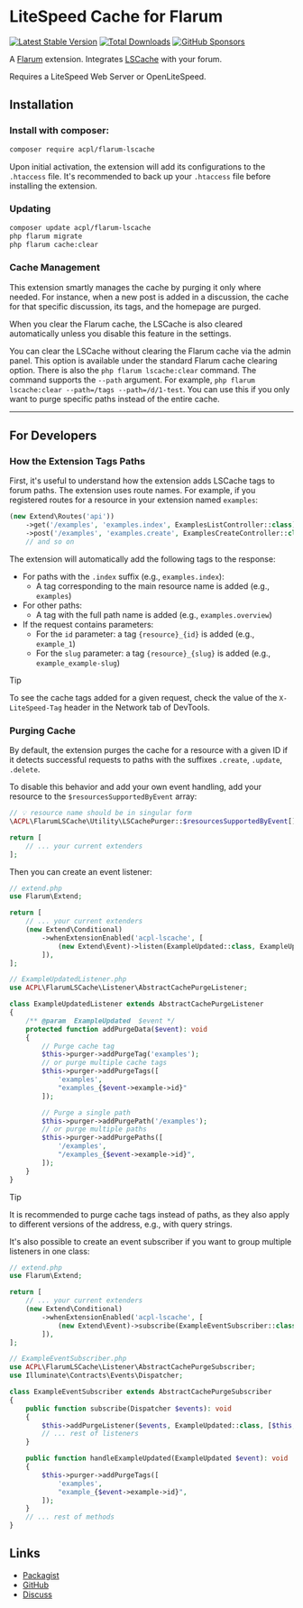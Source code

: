 # LiteSpeed Cache for Flarum


[![Latest Stable Version](https://img.shields.io/packagist/v/acpl/flarum-lscache)](https://packagist.org/packages/acpl/flarum-lscache) [![Total Downloads](https://img.shields.io/packagist/dt/acpl/flarum-lscache.svg)](https://packagist.org/packages/acpl/flarum-lscache) [![GitHub Sponsors](https://img.shields.io/badge/Donate-%E2%9D%A4-%23db61a2.svg?&logo=github&logoColor=white&labelColor=181717)](https://github.com/android-com-pl/flarum-lscache?sponsor=1)

A [Flarum](http://flarum.org) extension. Integrates [LSCache](https://lscache.io/) with your forum.

Requires a LiteSpeed Web Server or OpenLiteSpeed.

## Installation

### Install with composer:

```sh
composer require acpl/flarum-lscache
```

Upon initial activation, the extension will add its configurations to the `.htaccess` file.
It's recommended to back up your `.htaccess` file before installing the extension.

### Updating

```sh
composer update acpl/flarum-lscache
php flarum migrate
php flarum cache:clear
```

### Cache Management

This extension smartly manages the cache by purging it only where needed. For instance, when a new post is added in a discussion, the cache for that specific discussion, its tags, and the homepage are purged.

When you clear the Flarum cache, the LSCache is also cleared automatically unless you disable this feature in the settings.

You can clear the LSCache without clearing the Flarum cache via the admin panel. This option is available under the standard Flarum cache clearing option. There is also the `php flarum lscache:clear` command. The command supports the `--path` argument. For example, `php flarum lscache:clear --path=/tags --path=/d/1-test`. You can use this if you only want to purge specific paths instead of the entire cache.

---

## For Developers

### How the Extension Tags Paths

First, it's useful to understand how the extension adds LSCache tags to forum paths.
The extension uses route names. For example, if you registered routes for a resource in your extension named `examples`:

```php
(new Extend\Routes('api'))
    ->get('/examples', 'examples.index', ExamplesListController::class)
    ->post('/examples', 'examples.create', ExamplesCreateController::class)
    // and so on
```

The extension will automatically add the following tags to the response:
- For paths with the `.index` suffix (e.g., `examples.index`):
  - A tag corresponding to the main resource name is added (e.g., `examples`)
- For other paths:
  - A tag with the full path name is added (e.g., `examples.overview`)
- If the request contains parameters:
  - For the `id` parameter: a tag `{resource}_{id}` is added (e.g., `example_1`)
  - For the `slug` parameter: a tag `{resource}_{slug}` is added (e.g., `example_example-slug`)

> [!TIP]
> To see the cache tags added for a given request, check the value of the `X-LiteSpeed-Tag` header in the Network tab of DevTools.

### Purging Cache

By default, the extension purges the cache for a resource with a given ID if it detects successful requests to paths with the suffixes `.create`, `.update`, `.delete`.

To disable this behavior and add your own event handling, add your resource to the `$resourcesSupportedByEvent` array:

```php
// 💡 resource name should be in singular form
\ACPL\FlarumLSCache\Utility\LSCachePurger::$resourcesSupportedByEvent[] = 'example'

return [
    // ... your current extenders
];
```

Then you can create an event listener:

```php
// extend.php
use Flarum\Extend;

return [
    // ... your current extenders
    (new Extend\Conditional)
        ->whenExtensionEnabled('acpl-lscache', [
            (new Extend\Event)->listen(ExampleUpdated::class, ExampleUpdatedListener::class)
        ]),
];
```

```php
// ExampleUpdatedListener.php
use ACPL\FlarumLSCache\Listener\AbstractCachePurgeListener;

class ExampleUpdatedListener extends AbstractCachePurgeListener
{
    /** @param  ExampleUpdated  $event */
    protected function addPurgeData($event): void  
    {
        // Purge cache tag
        $this->purger->addPurgeTag('examples');
        // or purge multiple cache tags
        $this->purger->addPurgeTags([
            'examples',
            "examples_{$event->example->id}"
        ]);

        // Purge a single path
        $this->purger->addPurgePath('/examples');
        // or purge multiple paths
        $this->purger->addPurgePaths([
            '/examples',
            "/examples_{$event->example->id}",
        ]);
    }
}
```

> [!TIP]
> It is recommended to purge cache tags instead of paths, as they also apply to different versions of the address, e.g., with query strings.

It's also possible to create an event subscriber if you want to group multiple listeners in one class:

```php
// extend.php
use Flarum\Extend;

return [
    // ... your current extenders
    (new Extend\Conditional)
        ->whenExtensionEnabled('acpl-lscache', [
            (new Extend\Event)->subscribe(ExampleEventSubscriber::class),
        ]),
];
```

```php
// ExampleEventSubscriber.php
use ACPL\FlarumLSCache\Listener\AbstractCachePurgeSubscriber;
use Illuminate\Contracts\Events\Dispatcher;

class ExampleEventSubscriber extends AbstractCachePurgeSubscriber
{
    public function subscribe(Dispatcher $events): void
    {
        $this->addPurgeListener($events, ExampleUpdated::class, [$this, 'handleExampleUpdated']);
        // ... rest of listeners
    }

    public function handleExampleUpdated(ExampleUpdated $event): void
    {
        $this->purger->addPurgeTags([
            'examples',
            "example_{$event->example->id}",
        ]);
    }
    // ... rest of methods
}
```

## Links

- [Packagist](https://packagist.org/packages/acpl/flarum-lscache)
- [GitHub](https://github.com/android-com-pl/flarum-lscache)
- [Discuss](https://discuss.flarum.org/d/29475)
